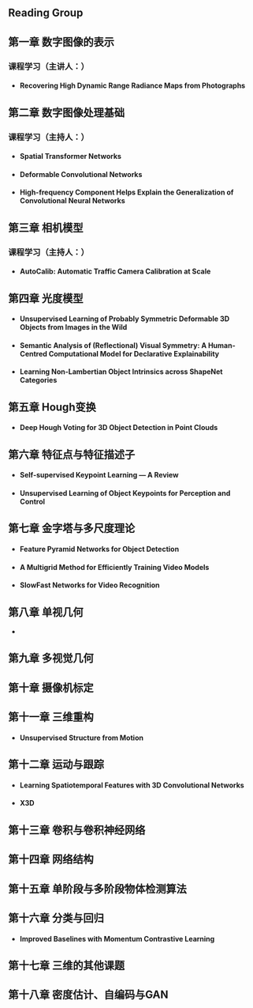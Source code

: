 ## Reading Group

## 第一章 数字图像的表示

### 课程学习（主讲人：）

- #### Recovering High Dynamic Range Radiance Maps from Photographs 


## 第二章  数字图像处理基础

### 课程学习（主持人：）

- #### Spatial Transformer Networks

- #### Deformable Convolutional Networks

- #### High-frequency Component Helps Explain the Generalization of Convolutional Neural Networks

## 第三章 相机模型

### 课程学习（主持人：）

- #### AutoCalib: Automatic Traffic Camera Calibration at Scale

## 第四章 光度模型

- #### Unsupervised Learning of Probably Symmetric Deformable 3D Objects from Images in the Wild

- #### Semantic Analysis of (Reflectional) Visual Symmetry: A Human-Centred Computational Model for Declarative Explainability

- #### Learning Non-Lambertian Object Intrinsics across ShapeNet Categories

## 第五章 Hough变换

- #### Deep Hough Voting for 3D Object Detection in Point Clouds

## 第六章 特征点与特征描述子

- #### Self-supervised Keypoint Learning — A Review

- #### Unsupervised Learning of Object Keypoints for Perception and Control

## 第七章 金字塔与多尺度理论

- #### Feature Pyramid Networks for Object Detection

- #### A Multigrid Method for Efficiently Training Video Models

- #### SlowFast Networks for Video Recognition

## 第八章 单视几何

- 

## 第九章 多视觉几何

## 第十章 摄像机标定

## 第十一章 三维重构

- #### Unsupervised Structure from Motion

## 第十二章 运动与跟踪

- #### Learning Spatiotemporal Features with 3D Convolutional Networks

- #### X3D 

## 第十三章 卷积与卷积神经网络

## 第十四章 网络结构

## 第十五章 单阶段与多阶段物体检测算法

## 第十六章 分类与回归

- #### Improved Baselines with Momentum Contrastive Learning

## 第十七章 三维的其他课题

## 第十八章 密度估计、自编码与GAN
